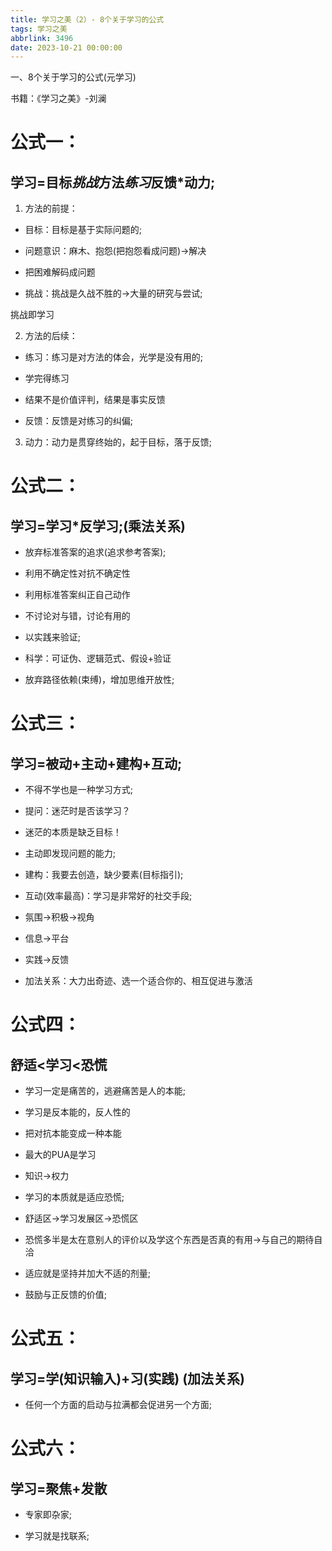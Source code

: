 ```yaml
---
title: 学习之美（2）- 8个关于学习的公式
tags: 学习之美
abbrlink: 3496
date: 2023-10-21 00:00:00
---
```


一、8个关于学习的公式(元学习)

书籍：《学习之美》-刘澜

# 公式一：

## 学习=目标*挑战*方法*练习*反馈*动力;

1. 方法的前提：

- 目标：目标是基于实际问题的;

- 问题意识：麻木、抱怨(把抱怨看成问题)->解决

- 把困难解码成问题

- 挑战：挑战是久战不胜的->大量的研究与尝试;

挑战即学习

2. 方法的后续：

- 练习：练习是对方法的体会，光学是没有用的;

- 学完得练习

- 结果不是价值评判，结果是事实反馈

- 反馈：反馈是对练习的纠偏;

3. 动力：动力是贯穿终始的，起于目标，落于反馈;


# 公式二：

## 学习=学习*反学习;(乘法关系)

- 放弃标准答案的追求(追求参考答案);

- 利用不确定性对抗不确定性

- 利用标准答案纠正自己动作

- 不讨论对与错，讨论有用的

- 以实践来验证;

- 科学：可证伪、逻辑范式、假设+验证

- 放弃路径依赖(束缚)，增加思维开放性;


# 公式三：

## 学习=被动+主动+建构+互动;

- 不得不学也是一种学习方式;

- 提问：迷茫时是否该学习？

- 迷茫的本质是缺乏目标！

- 主动即发现问题的能力;

- 建构：我要去创造，缺少要素(目标指引);

- 互动(效率最高)：学习是非常好的社交手段;

- 氛围->积极->视角

- 信息->平台

- 实践->反馈

- 加法关系：大力出奇迹、选一个适合你的、相互促进与激活


# 公式四：

## 舒适<学习<恐慌

- 学习一定是痛苦的，逃避痛苦是人的本能;

- 学习是反本能的，反人性的

- 把对抗本能变成一种本能

- 最大的PUA是学习

- 知识->权力

- 学习的本质就是适应恐慌;

- 舒适区->学习发展区->恐慌区

- 恐慌多半是太在意别人的评价以及学这个东西是否真的有用->与自己的期待自洽

- 适应就是坚持并加大不适的剂量;

- 鼓励与正反馈的价值;


# 公式五：

## 学习=学(知识输入)+习(实践)     (加法关系)

- 任何一个方面的启动与拉满都会促进另一个方面;


# 公式六：

## 学习=聚焦+发散

- 专家即杂家;

- 学习就是找联系;
